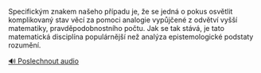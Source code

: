 
Specifickým znakem našeho případu je, že se jedná o pokus osvětlit komplikovaný stav věcí za pomoci analogie vypůjčené z odvětví vyšší matematiky, pravděpodobnostního počtu. Jak se tak stává, je tato matematická disciplína populárnější než analýza epistemologické podstaty rozumění.

[🔊 Poslechnout audio](/data/7-paragraphs/audio/chapter_30/para_013-Specifickm-znakem-naeho-ppadu-je-e-se-jedn.mp3)
